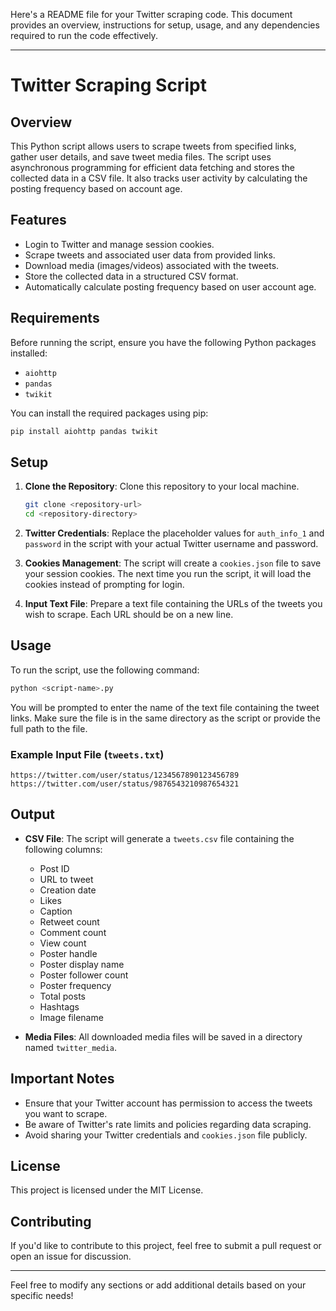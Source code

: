 Here's a README file for your Twitter scraping code. This document provides an overview, instructions for setup, usage, and any dependencies required to run the code effectively.

---

# Twitter Scraping Script

## Overview

This Python script allows users to scrape tweets from specified links, gather user details, and save tweet media files. The script uses asynchronous programming for efficient data fetching and stores the collected data in a CSV file. It also tracks user activity by calculating the posting frequency based on account age.

## Features

- Login to Twitter and manage session cookies.
- Scrape tweets and associated user data from provided links.
- Download media (images/videos) associated with the tweets.
- Store the collected data in a structured CSV format.
- Automatically calculate posting frequency based on user account age.

## Requirements

Before running the script, ensure you have the following Python packages installed:

- `aiohttp`
- `pandas`
- `twikit`

You can install the required packages using pip:

```bash
pip install aiohttp pandas twikit
```

## Setup

1. **Clone the Repository**: Clone this repository to your local machine.

    ```bash
    git clone <repository-url>
    cd <repository-directory>
    ```

2. **Twitter Credentials**: Replace the placeholder values for `auth_info_1` and `password` in the script with your actual Twitter username and password.

3. **Cookies Management**: The script will create a `cookies.json` file to save your session cookies. The next time you run the script, it will load the cookies instead of prompting for login.

4. **Input Text File**: Prepare a text file containing the URLs of the tweets you wish to scrape. Each URL should be on a new line.

## Usage

To run the script, use the following command:

```bash
python <script-name>.py
```

You will be prompted to enter the name of the text file containing the tweet links. Make sure the file is in the same directory as the script or provide the full path to the file.

### Example Input File (`tweets.txt`)

```
https://twitter.com/user/status/1234567890123456789
https://twitter.com/user/status/9876543210987654321
```

## Output

- **CSV File**: The script will generate a `tweets.csv` file containing the following columns:
  - Post ID
  - URL to tweet
  - Creation date
  - Likes
  - Caption
  - Retweet count
  - Comment count
  - View count
  - Poster handle
  - Poster display name
  - Poster follower count
  - Poster frequency
  - Total posts
  - Hashtags
  - Image filename

- **Media Files**: All downloaded media files will be saved in a directory named `twitter_media`.

## Important Notes

- Ensure that your Twitter account has permission to access the tweets you want to scrape.
- Be aware of Twitter's rate limits and policies regarding data scraping.
- Avoid sharing your Twitter credentials and `cookies.json` file publicly.

## License

This project is licensed under the MIT License.

## Contributing

If you'd like to contribute to this project, feel free to submit a pull request or open an issue for discussion.

---

Feel free to modify any sections or add additional details based on your specific needs!
